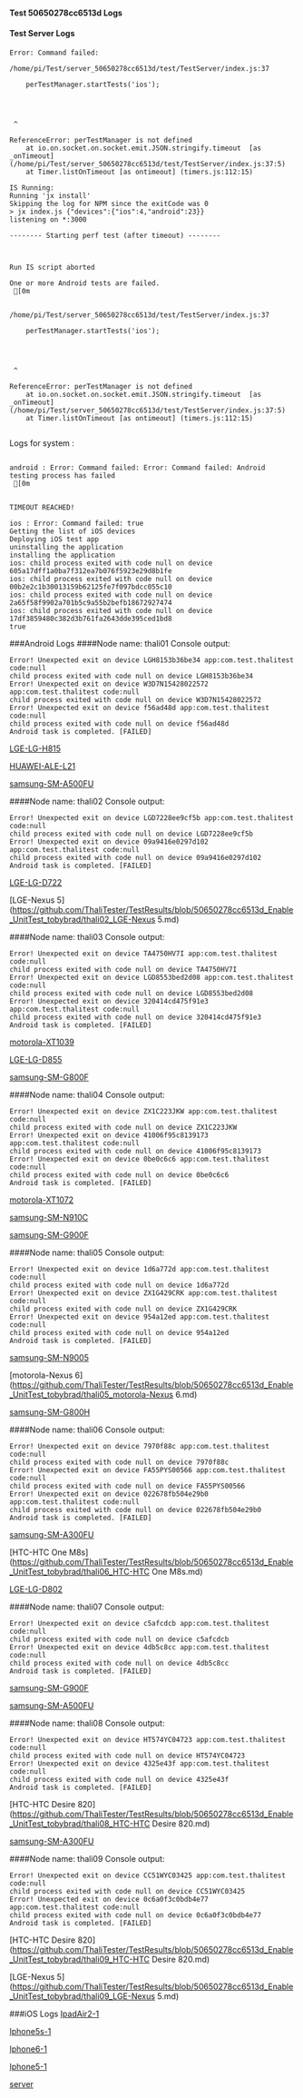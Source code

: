 #### Test 50650278cc6513d Logs

#### Test Server Logs
```
Error: Command failed: 

/home/pi/Test/server_50650278cc6513d/test/TestServer/index.js:37

    perTestManager.startTests('ios');

 
 
 
 ^

ReferenceError: perTestManager is not defined
    at io.on.socket.on.socket.emit.JSON.stringify.timeout  [as _onTimeout] (/home/pi/Test/server_50650278cc6513d/test/TestServer/index.js:37:5)
    at Timer.listOnTimeout [as ontimeout] (timers.js:112:15)

IS Running:
Running 'jx install'
Skipping the log for NPM since the exitCode was 0
> jx index.js {"devices":{"ios":4,"android":23}}
listening on *:3000

-------- Starting perf test (after timeout) --------


 
Run IS script aborted
 
One or more Android tests are failed.
 [0m


/home/pi/Test/server_50650278cc6513d/test/TestServer/index.js:37

    perTestManager.startTests('ios');

 
 
 
 ^

ReferenceError: perTestManager is not defined
    at io.on.socket.on.socket.emit.JSON.stringify.timeout  [as _onTimeout] (/home/pi/Test/server_50650278cc6513d/test/TestServer/index.js:37:5)
    at Timer.listOnTimeout [as ontimeout] (timers.js:112:15)


```


Logs for system : 
```

android : Error: Command failed: Error: Command failed: Android testing process has failed
 [0m


TIMEOUT REACHED!

ios : Error: Command failed: true
Getting the list of iOS devices 
Deploying iOS test app 
uninstalling the application 
installing the application 
ios: child process exited with code null on device 605a17dff1a0ba7f312ea7b076f5923e29d8b1fe 
ios: child process exited with code null on device 00b2e2c1b30013159b62125fe7f097bdcc055c10 
ios: child process exited with code null on device 2a65f58f9902a701b5c9a55b2befb18672927474 
ios: child process exited with code null on device 17df3859480c382d3b761fa2643dde395ced1bd8 
true

```
###Android Logs
####Node name: thali01
Console output:
```
Error! Unexpected exit on device LGH8153b36be34 app:com.test.thalitest code:null 
child process exited with code null on device LGH8153b36be34 
Error! Unexpected exit on device W3D7N15428022572 app:com.test.thalitest code:null 
child process exited with code null on device W3D7N15428022572 
Error! Unexpected exit on device f56ad48d app:com.test.thalitest code:null 
child process exited with code null on device f56ad48d 
Android task is completed. [FAILED]
```
[LGE-LG-H815](https://github.com/ThaliTester/TestResults/blob/50650278cc6513d_Enable_UnitTest_tobybrad/thali01_LGE-LG-H815.md)

[HUAWEI-ALE-L21](https://github.com/ThaliTester/TestResults/blob/50650278cc6513d_Enable_UnitTest_tobybrad/thali01_HUAWEI-ALE-L21.md)

[samsung-SM-A500FU](https://github.com/ThaliTester/TestResults/blob/50650278cc6513d_Enable_UnitTest_tobybrad/thali01_samsung-SM-A500FU.md)

####Node name: thali02
Console output:
```
Error! Unexpected exit on device LGD7228ee9cf5b app:com.test.thalitest code:null 
child process exited with code null on device LGD7228ee9cf5b 
Error! Unexpected exit on device 09a9416e0297d102 app:com.test.thalitest code:null 
child process exited with code null on device 09a9416e0297d102 
Android task is completed. [FAILED]
```
[LGE-LG-D722](https://github.com/ThaliTester/TestResults/blob/50650278cc6513d_Enable_UnitTest_tobybrad/thali02_LGE-LG-D722.md)

[LGE-Nexus 5](https://github.com/ThaliTester/TestResults/blob/50650278cc6513d_Enable_UnitTest_tobybrad/thali02_LGE-Nexus 5.md)

####Node name: thali03
Console output:
```
Error! Unexpected exit on device TA4750HV7I app:com.test.thalitest code:null 
child process exited with code null on device TA4750HV7I 
Error! Unexpected exit on device LGD8553bed2d08 app:com.test.thalitest code:null 
child process exited with code null on device LGD8553bed2d08 
Error! Unexpected exit on device 320414cd475f91e3 app:com.test.thalitest code:null 
child process exited with code null on device 320414cd475f91e3 
Android task is completed. [FAILED]
```
[motorola-XT1039](https://github.com/ThaliTester/TestResults/blob/50650278cc6513d_Enable_UnitTest_tobybrad/thali03_motorola-XT1039.md)

[LGE-LG-D855](https://github.com/ThaliTester/TestResults/blob/50650278cc6513d_Enable_UnitTest_tobybrad/thali03_LGE-LG-D855.md)

[samsung-SM-G800F](https://github.com/ThaliTester/TestResults/blob/50650278cc6513d_Enable_UnitTest_tobybrad/thali03_samsung-SM-G800F.md)

####Node name: thali04
Console output:
```
Error! Unexpected exit on device ZX1C223JKW app:com.test.thalitest code:null 
child process exited with code null on device ZX1C223JKW 
Error! Unexpected exit on device 41006f95c8139173 app:com.test.thalitest code:null 
child process exited with code null on device 41006f95c8139173 
Error! Unexpected exit on device 0be0c6c6 app:com.test.thalitest code:null 
child process exited with code null on device 0be0c6c6 
Android task is completed. [FAILED]
```
[motorola-XT1072](https://github.com/ThaliTester/TestResults/blob/50650278cc6513d_Enable_UnitTest_tobybrad/thali04_motorola-XT1072.md)

[samsung-SM-N910C](https://github.com/ThaliTester/TestResults/blob/50650278cc6513d_Enable_UnitTest_tobybrad/thali04_samsung-SM-N910C.md)

[samsung-SM-G900F](https://github.com/ThaliTester/TestResults/blob/50650278cc6513d_Enable_UnitTest_tobybrad/thali04_samsung-SM-G900F.md)

####Node name: thali05
Console output:
```
Error! Unexpected exit on device 1d6a772d app:com.test.thalitest code:null 
child process exited with code null on device 1d6a772d 
Error! Unexpected exit on device ZX1G429CRK app:com.test.thalitest code:null 
child process exited with code null on device ZX1G429CRK 
Error! Unexpected exit on device 954a12ed app:com.test.thalitest code:null 
child process exited with code null on device 954a12ed 
Android task is completed. [FAILED]
```
[samsung-SM-N9005](https://github.com/ThaliTester/TestResults/blob/50650278cc6513d_Enable_UnitTest_tobybrad/thali05_samsung-SM-N9005.md)

[motorola-Nexus 6](https://github.com/ThaliTester/TestResults/blob/50650278cc6513d_Enable_UnitTest_tobybrad/thali05_motorola-Nexus 6.md)

[samsung-SM-G800H](https://github.com/ThaliTester/TestResults/blob/50650278cc6513d_Enable_UnitTest_tobybrad/thali05_samsung-SM-G800H.md)

####Node name: thali06
Console output:
```
Error! Unexpected exit on device 7970f88c app:com.test.thalitest code:null 
child process exited with code null on device 7970f88c 
Error! Unexpected exit on device FA55PYS00566 app:com.test.thalitest code:null 
child process exited with code null on device FA55PYS00566 
Error! Unexpected exit on device 022678fb504e29b0 app:com.test.thalitest code:null 
child process exited with code null on device 022678fb504e29b0 
Android task is completed. [FAILED]
```
[samsung-SM-A300FU](https://github.com/ThaliTester/TestResults/blob/50650278cc6513d_Enable_UnitTest_tobybrad/thali06_samsung-SM-A300FU.md)

[HTC-HTC One M8s](https://github.com/ThaliTester/TestResults/blob/50650278cc6513d_Enable_UnitTest_tobybrad/thali06_HTC-HTC One M8s.md)

[LGE-LG-D802](https://github.com/ThaliTester/TestResults/blob/50650278cc6513d_Enable_UnitTest_tobybrad/thali06_LGE-LG-D802.md)

####Node name: thali07
Console output:
```
Error! Unexpected exit on device c5afcdcb app:com.test.thalitest code:null 
child process exited with code null on device c5afcdcb 
Error! Unexpected exit on device 4db5c8cc app:com.test.thalitest code:null 
child process exited with code null on device 4db5c8cc 
Android task is completed. [FAILED]
```
[samsung-SM-G900F](https://github.com/ThaliTester/TestResults/blob/50650278cc6513d_Enable_UnitTest_tobybrad/thali07_samsung-SM-G900F.md)

[samsung-SM-A500FU](https://github.com/ThaliTester/TestResults/blob/50650278cc6513d_Enable_UnitTest_tobybrad/thali07_samsung-SM-A500FU.md)

####Node name: thali08
Console output:
```
Error! Unexpected exit on device HT574YC04723 app:com.test.thalitest code:null 
child process exited with code null on device HT574YC04723 
Error! Unexpected exit on device 4325e43f app:com.test.thalitest code:null 
child process exited with code null on device 4325e43f 
Android task is completed. [FAILED]
```
[HTC-HTC Desire 820](https://github.com/ThaliTester/TestResults/blob/50650278cc6513d_Enable_UnitTest_tobybrad/thali08_HTC-HTC Desire 820.md)

[samsung-SM-A300FU](https://github.com/ThaliTester/TestResults/blob/50650278cc6513d_Enable_UnitTest_tobybrad/thali08_samsung-SM-A300FU.md)

####Node name: thali09
Console output:
```
Error! Unexpected exit on device CC51WYC03425 app:com.test.thalitest code:null 
child process exited with code null on device CC51WYC03425 
Error! Unexpected exit on device 0c6a0f3c0bdb4e77 app:com.test.thalitest code:null 
child process exited with code null on device 0c6a0f3c0bdb4e77 
Android task is completed. [FAILED]
```
[HTC-HTC Desire 820](https://github.com/ThaliTester/TestResults/blob/50650278cc6513d_Enable_UnitTest_tobybrad/thali09_HTC-HTC Desire 820.md)

[LGE-Nexus 5](https://github.com/ThaliTester/TestResults/blob/50650278cc6513d_Enable_UnitTest_tobybrad/thali09_LGE-Nexus 5.md)


###iOS Logs
[IpadAir2-1](https://github.com/ThaliTester/TestResults/blob/50650278cc6513d_Enable_UnitTest_tobybrad/iOS_IpadAir2-1.md)

[Iphone5s-1](https://github.com/ThaliTester/TestResults/blob/50650278cc6513d_Enable_UnitTest_tobybrad/iOS_Iphone5s-1.md)

[Iphone6-1](https://github.com/ThaliTester/TestResults/blob/50650278cc6513d_Enable_UnitTest_tobybrad/iOS_Iphone6-1.md)

[Iphone5-1](https://github.com/ThaliTester/TestResults/blob/50650278cc6513d_Enable_UnitTest_tobybrad/iOS_Iphone5-1.md)

[server](https://github.com/ThaliTester/TestResults/blob/50650278cc6513d_Enable_UnitTest_tobybrad/iOS_server.md)




